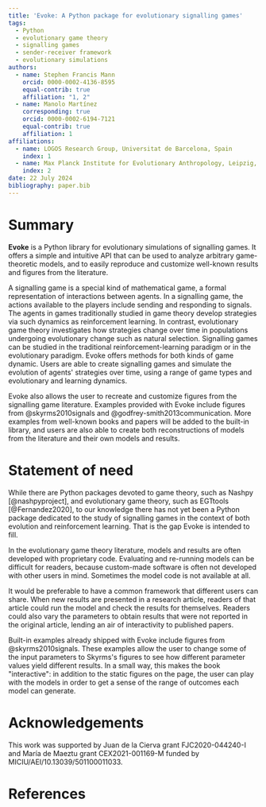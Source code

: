 ```yaml
---
title: 'Evoke: A Python package for evolutionary signalling games'
tags:
  - Python
  - evolutionary game theory
  - signalling games
  - sender-receiver framework
  - evolutionary simulations
authors:
  - name: Stephen Francis Mann
    orcid: 0000-0002-4136-8595
    equal-contrib: true
    affiliation: "1, 2"
  - name: Manolo Martínez
    corresponding: true
    orcid: 0000-0002-6194-7121
    equal-contrib: true
    affiliation: 1
affiliations:
  - name: LOGOS Research Group, Universitat de Barcelona, Spain
    index: 1
  - name: Max Planck Institute for Evolutionary Anthropology, Leipzig, Germany
    index: 2
date: 22 July 2024
bibliography: paper.bib
---
```


# Summary

**Evoke** is a Python library for evolutionary simulations of signalling games.
It offers a simple and intuitive API that can be used to analyze arbitrary game-theoretic models, and to easily reproduce and customize well-known results and figures from the literature.

A signalling game is a special kind of mathematical game, a formal representation of interactions between agents.
In a signalling game, the actions available to the players include sending and responding to signals.
The agents in games traditionally studied in game theory develop strategies via such dynamics as reinforcement learning.
In contrast, evolutionary game theory investigates how strategies change over time in populations undergoing evolutionary change such as natural selection.
Signalling games can be studied in the traditional reinforcement-learning paradigm or in the evolutionary paradigm.
Evoke offers methods for both kinds of game dynamic.
Users are able to create signalling games and simulate the evolution of agents' strategies over time, using a range of game types and evolutionary and learning dynamics.

Evoke also allows the user to recreate and customize figures from the signalling game literature.
Examples provided with Evoke include figures from @skyrms2010signals and @godfrey-smith2013communication.
More examples from well-known books and papers will be added to the built-in library, and users are also able to create both reconstructions of models from the literature and their own models and results.

# Statement of need

While there are Python packages devoted to game theory, such as Nashpy [@nashpyproject], and evolutionary game theory, such as EGTtools [@Fernandez2020], to our knowledge there has not yet been a Python package dedicated to the study of signalling games in the context of both evolution and reinforcement learning.
That is the gap Evoke is intended to fill.

In the evolutionary game theory literature, models and results are often developed with proprietary code.
Evaluating and re-running models can be difficult for readers, because custom-made software is often not developed with other users in mind.
Sometimes the model code is not available at all.

It would be preferable to have a common framework that different users can share.
When new results are presented in a research article, readers of that article could run the model and check the results for themselves.
Readers could also vary the parameters to obtain results that were not reported in the original article, lending an air of interactivity to published papers.

Built-in examples already shipped with Evoke include figures from @skyrms2010signals.
These examples allow the user to change some of the input parameters to Skyrms's figures to see how different parameter values yield different results.
In a small way, this makes the book "interactive": in addition to the static figures on the page, the user can play with the models in order to get a sense of the range of outcomes each model can generate.

# Acknowledgements

This work was supported by Juan de la Cierva grant FJC2020-044240-I and María de Maeztu grant CEX2021-001169-M funded by MICIU/AEI/10.13039/501100011033.

# References